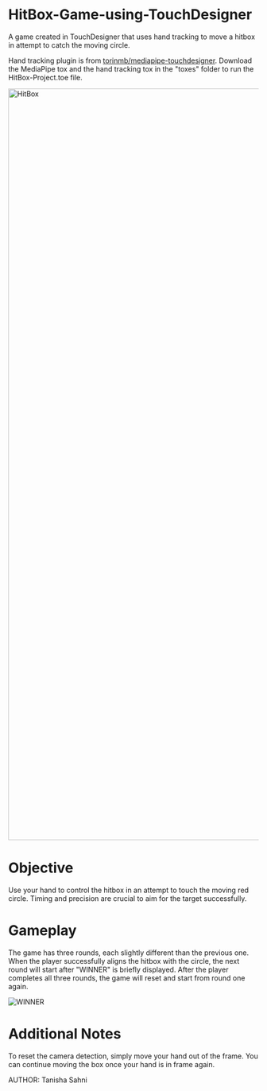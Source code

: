 # HitBox-Game-using-TouchDesigner
A game created in TouchDesigner that uses hand tracking to move a hitbox in attempt to catch the moving circle.

Hand tracking plugin is from [torinmb/mediapipe-touchdesigner](https://github.com/torinmb/mediapipe-touchdesigner). Download the MediaPipe tox and the hand tracking tox in the "toxes" folder to run the HitBox-Project.toe file.

<img width="1512" alt="HitBox" src="https://github.com/tanishasahni/HitBox-Game-using-TouchDesigner/assets/148817753/1247ac0f-9ae2-4231-84c4-e4121fd39f83">

# Objective
Use your hand to control the hitbox in an attempt to touch the moving red circle. Timing and precision are crucial to aim for the target successfully.

# Gameplay
The game has three rounds, each slightly different than the previous one. When the player successfully aligns the hitbox with the circle, the next round will start after "WINNER" is briefly displayed. After the player completes all three rounds, the game will reset and start from round one again.

![WINNER](https://github.com/tanishasahni/HitBox-Game-using-TouchDesigner/assets/148817753/e0114564-2000-4833-a04e-78f859173639)

# Additional Notes
To reset the camera detection, simply move your hand out of the frame. You can continue moving the box once your hand is in frame again. 

AUTHOR: Tanisha Sahni
